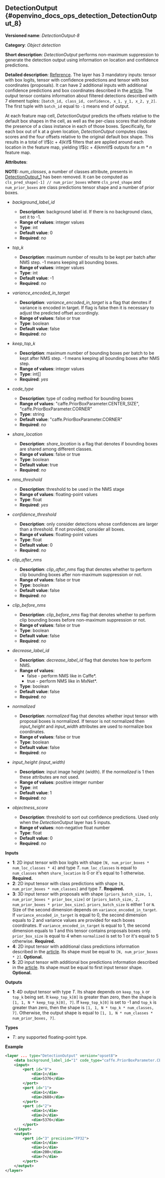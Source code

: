 ## DetectionOutput <a name="DetectionOutput"></a> {#openvino_docs_ops_detection_DetectionOutput_8}

**Versioned name**: *DetectionOutput-8*

**Category**: *Object detection*

**Short description**: *DetectionOutput* performs non-maximum suppression to generate the detection output using information on location and 
confidence predictions.

**Detailed description**: [Reference](https://arxiv.org/pdf/1512.02325.pdf). The layer has 3 mandatory inputs: tensor with box logits, 
tensor with confidence predictions and tensor with box coordinates (proposals). It can have 2 additional inputs with additional confidence 
predictions and box coordinates described in the [article](https://arxiv.org/pdf/1711.06897.pdf). The output tensor contains information 
about filtered detections described with 7 element tuples: `[batch_id, class_id, confidence, x_1, y_1, x_2, y_2]`. The first tuple 
with `batch_id` equal to `-1` means end of output.

At each feature map cell, *DetectionOutput* predicts the offsets relative to the default box shapes in the cell, as well as the per-class 
scores that indicate the presence of a class instance in each of those boxes. Specifically, for each box out of k at a given 
location, *DetectionOutput* computes class scores and the four offsets relative to the original default box shape. 
This results in a total of \f$(c + 4)k\f$ filters that are applied around each location in the feature map, 
yielding \f$(c + 4)kmn\f$ outputs for a *m \* n* feature map.

**Attributes**:

**NOTE:** *num_classes*, a number of classes attribute, presents in [DetectionOutput_1](DetectionOutput_1.md) has been removed.
It can be computed as `cls_pred_shape[-1] // num_prior_boxes` where `cls_pred_shape` and `num_prior_boxes` are class predictions tensor shape and
a number of prior boxes.

* *background_label_id*

  * **Description**: background label id. If there is no background class, set it to -1.
  * **Range of values**: integer values
  * **Type**: int
  * **Default value**: 0
  * **Required**: *no*

* *top_k*

  * **Description**: maximum number of results to be kept per batch after NMS step. -1 means keeping all bounding boxes.
  * **Range of values**: integer values
  * **Type**: int
  * **Default value**: -1
  * **Required**: *no*

* *variance_encoded_in_target*

  * **Description**: *variance_encoded_in_target* is a flag that denotes if variance is encoded in target. If flag is false then 
it is necessary to adjust the predicted offset accordingly.
  * **Range of values**: false or true
  * **Type**: boolean
  * **Default value**: false
  * **Required**: *no*

* *keep_top_k*

  * **Description**: maximum number of bounding boxes per batch to be kept after NMS step. -1 means keeping all bounding boxes after NMS step.
  * **Range of values**: integer values
  * **Type**: int[]
  * **Required**: *yes*

* *code_type*

  * **Description**: type of coding method for bounding boxes
  * **Range of values**: "caffe.PriorBoxParameter.CENTER_SIZE", "caffe.PriorBoxParameter.CORNER"
  * **Type**: string
  * **Default value**: "caffe.PriorBoxParameter.CORNER"
  * **Required**: *no*

* *share_location*

  * **Description**: *share_location* is a flag that denotes if bounding boxes are shared among different classes.
  * **Range of values**: false or true
  * **Type**: boolean
  * **Default value**: true
  * **Required**: *no*

* *nms_threshold*

  * **Description**: threshold to be used in the NMS stage
  * **Range of values**: floating-point values
  * **Type**: float
  * **Required**: *yes*

* *confidence_threshold*

  * **Description**: only consider detections whose confidences are larger than a threshold. If not provided, consider all boxes.
  * **Range of values**: floating-point values
  * **Type**: float
  * **Default value**: 0
  * **Required**: *no*

* *clip_after_nms*

  * **Description**: *clip_after_nms* flag that denotes whether to perform clip bounding boxes after non-maximum suppression or not.
  * **Range of values**: false or true
  * **Type**: boolean
  * **Default value**: false
  * **Required**: *no*

* *clip_before_nms*

  * **Description**: *clip_before_nms* flag that denotes whether to perform clip bounding boxes before non-maximum suppression or not.
  * **Range of values**: false or true
  * **Type**: boolean
  * **Default value**: false
  * **Required**: *no*

* *decrease_label_id*

  * **Description**: *decrease_label_id* flag that denotes how to perform NMS.
  * **Range of values**:
    * false - perform NMS like in Caffe\*.
    * true - perform NMS like in MxNet\*.
  * **Type**: boolean
  * **Default value**: false
  * **Required**: *no*

* *normalized*

  * **Description**: *normalized* flag that denotes whether input tensor with proposal boxes is normalized. 
If tensor is not normalized then *input_height* and *input_width* attributes are used to normalize box coordinates.
  * **Range of values**: false or true
  * **Type**: boolean
  * **Default value**: false
  * **Required**: *no*

* *input_height (input_width)*

  * **Description**: input image height (width). If the *normalized* is 1 then these attributes are not used.
  * **Range of values**: positive integer number
  * **Type**: int
  * **Default value**: 1
  * **Required**: *no*

* *objectness_score*

  * **Description**: threshold to sort out confidence predictions. Used only when the *DetectionOutput* layer has 5 inputs.
  * **Range of values**: non-negative float number
  * **Type**: float
  * **Default value**: 0
  * **Required**: *no*

**Inputs**

* **1**: 2D input tensor with box logits with shape `[N, num_prior_boxes * num_loc_classes * 4]` and type *T*. `num_loc_classes` 
is equal to `num_classes` when `share_location` is 0 or it's equal to 1 otherwise. **Required.**
* **2**: 2D input tensor with class predictions with shape `[N, num_prior_boxes * num_classes]` and type *T*. **Required.**
* **3**: 3D input tensor with proposals with shape `[priors_batch_size, 1, num_prior_boxes * prior_box_size]` or 
`[priors_batch_size, 2, num_prior_boxes * prior_box_size]`. `priors_batch_size` is either 1 or `N`. 
Size of the second dimension depends on `variance_encoded_in_target`. If `variance_encoded_in_target` is equal to 0, 
the second dimension equals to 2 and variance values are provided for each boxes coordinates. 
If `variance_encoded_in_target` is equal to 1, the second dimension equals to 1 and this tensor contains proposals boxes only. 
`prior_box_size` is equal to 4 when `normalized` is set to 1 or it's equal to 5 otherwise. **Required.**
* **4**: 2D input tensor with additional class predictions information described in the [article](https://arxiv.org/pdf/1711.06897.pdf). 
Its shape must be equal to `[N, num_prior_boxes * 2]`. **Optional.**
* **5**: 2D input tensor with additional box predictions information described in the [article](https://arxiv.org/pdf/1711.06897.pdf). 
Its shape must be equal to first input tensor shape. **Optional.**

**Outputs**

* **1**: 4D output tensor with type *T*. Its shape depends on `keep_top_k` or `top_k` being set. It `keep_top_k[0]` is greater than zero, 
then the shape is `[1, 1, N * keep_top_k[0], 7]`. If `keep_top_k[0]` is set to -1 and `top_k` is greater than zero, 
then the shape is `[1, 1, N * top_k * num_classes, 7]`. Otherwise, the output shape is equal to `[1, 1, N * num_classes * num_prior_boxes, 7]`.

**Types**

* *T*: any supported floating-point type.


**Example**

```xml
<layer ... type="DetectionOutput" version="opset8">
    <data background_label_id="1" code_type="caffe.PriorBoxParameter.CENTER_SIZE" confidence_threshold="0.019999999552965164" input_height="1" input_width="1" keep_top_k="200" nms_threshold="0.44999998807907104" normalized="true" share_location="true" top_k="200" variance_encoded_in_target="false" clip_after_nms="false" clip_before_nms="false" objectness_score="0" decrease_label_id="false"/>
    <input>
        <port id="0">
            <dim>1</dim>
            <dim>5376</dim>
        </port>
        <port id="1">
            <dim>1</dim>
            <dim>2688</dim>
        </port>
        <port id="2">
            <dim>1</dim>
            <dim>2</dim>
            <dim>5376</dim>
        </port>
    </input>
    <output>
        <port id="3" precision="FP32">
            <dim>1</dim>
            <dim>1</dim>
            <dim>200</dim>
            <dim>7</dim>
        </port>
    </output>
</layer>
```
